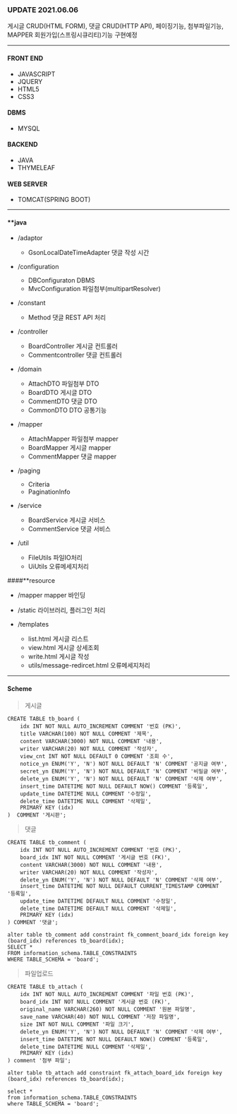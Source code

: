### UPDATE 2021.06.06
게시글 CRUD(HTML FORM), 댓글 CRUD(HTTP API), 페이징기능, 첨부파일기능, MAPPER
회원가입(스프링시큐리티)기능 구현예정

------
#### FRONT END
+ JAVASCRIPT
+ JQUERY
+ HTML5
+ CSS3


#### DBMS
+ MYSQL


#### BACKEND
+ JAVA
+ THYMELEAF


#### WEB SERVER
+ TOMCAT(SPRING BOOT)

------

#### **java
+ /adaptor
    + GsonLocalDateTimeAdapter		댓글 작성 시간

+ /configuration
    + DBConfiguraton			DBMS
    + MvcConfiguration			파일첨부(multipartResolver)

+ /constant
    + Method				댓글 REST API 처리

+ /controller
    + BoardController			게시글 컨트롤러
    + Commentcontroller		댓글 컨트롤러

+ /domain
    + AttachDTO			파일첨부 DTO
    + BoardDTO			게시글 DTO
    + CommentDTO			댓글 DTO
    + CommonDTO			DTO 공통기능

+ /mapper
    + AttachMapper			파일첨부 mapper
    + BoardMapper			게시글 mapper
    + CommentMapper			댓글 mapper

+ /paging
    + Criteria
    + PaginationInfo

+ /service
    + BoardService			게시글 서비스
    + CommentService			댓글 서비스

+ /util
    + FileUtils				파일IO처리
    + UiUtils				오류메세지처리




####**resource
+ /mapper				mapper 바인딩

+ /static				라이브러리, 플러그인 처리

+ /templates
    + list.html				게시글 리스트
    + view.html				게시글 상세조회
    + write.html			게시글 작성
    + utils/message-redircet.html		오류메세지처리

------
#### Scheme
>게시글
````
CREATE TABLE tb_board (
    idx INT NOT NULL AUTO_INCREMENT COMMENT '번호 (PK)',
    title VARCHAR(100) NOT NULL COMMENT '제목',
    content VARCHAR(3000) NOT NULL COMMENT '내용',
    writer VARCHAR(20) NOT NULL COMMENT '작성자',
    view_cnt INT NOT NULL DEFAULT 0 COMMENT '조회 수',
    notice_yn ENUM('Y', 'N') NOT NULL DEFAULT 'N' COMMENT '공지글 여부',
    secret_yn ENUM('Y', 'N') NOT NULL DEFAULT 'N' COMMENT '비밀글 여부',
    delete_yn ENUM('Y', 'N') NOT NULL DEFAULT 'N' COMMENT '삭제 여부',
    insert_time DATETIME NOT NULL DEFAULT NOW() COMMENT '등록일',
    update_time DATETIME NULL COMMENT '수정일',
    delete_time DATETIME NULL COMMENT '삭제일',
    PRIMARY KEY (idx)
)  COMMENT '게시판';

````
>댓글
````
CREATE TABLE tb_comment (
    idx INT NOT NULL AUTO_INCREMENT COMMENT '번호 (PK)',
    board_idx INT NOT NULL COMMENT '게시글 번호 (FK)',
    content VARCHAR(3000) NOT NULL COMMENT '내용',
    writer VARCHAR(20) NOT NULL COMMENT '작성자',
    delete_yn ENUM('Y', 'N') NOT NULL DEFAULT 'N' COMMENT '삭제 여부',
    insert_time DATETIME NOT NULL DEFAULT CURRENT_TIMESTAMP COMMENT '등록일',
    update_time DATETIME DEFAULT NULL COMMENT '수정일',
    delete_time DATETIME DEFAULT NULL COMMENT '삭제일',
    PRIMARY KEY (idx)
) COMMENT '댓글';

alter table tb_comment add constraint fk_comment_board_idx foreign key (board_idx) references tb_board(idx);
SELECT *
FROM information_schema.TABLE_CONSTRAINTS
WHERE TABLE_SCHEMA = 'board';
````

>파일업로드
````
CREATE TABLE tb_attach (
    idx INT NOT NULL AUTO_INCREMENT COMMENT '파일 번호 (PK)',
    board_idx INT NOT NULL COMMENT '게시글 번호 (FK)',
    original_name VARCHAR(260) NOT NULL COMMENT '원본 파일명',
    save_name VARCHAR(40) NOT NULL COMMENT '저장 파일명',
    size INT NOT NULL COMMENT '파일 크기',
    delete_yn ENUM('Y', 'N') NOT NULL DEFAULT 'N' COMMENT '삭제 여부',
    insert_time DATETIME NOT NULL DEFAULT NOW() COMMENT '등록일',
    delete_time DATETIME NULL COMMENT '삭제일',
    PRIMARY KEY (idx)
) comment '첨부 파일';

alter table tb_attach add constraint fk_attach_board_idx foreign key (board_idx) references tb_board(idx);

select *
from information_schema.TABLE_CONSTRAINTS
where TABLE_SCHEMA = 'board';
````
